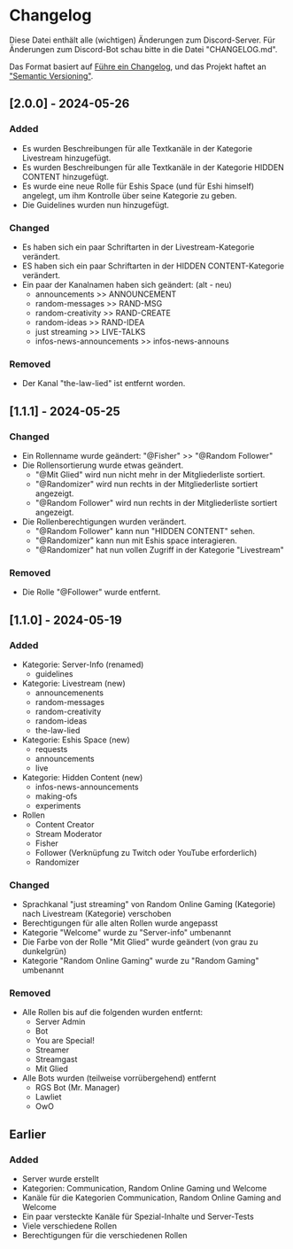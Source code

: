 # Changelog

Diese Datei enthält alle (wichtigen) Änderungen zum Discord-Server. Für Änderungen zum Discord-Bot schau bitte in die Datei "CHANGELOG.md".

Das Format basiert auf [Führe ein Changelog](https://keepachangelog.com/en/1.1.0/),
und das Projekt haftet an ["Semantic Versioning"](https://semver.org/spec/v2.0.0.html).

## [2.0.0] - 2024-05-26

### Added

- Es wurden Beschreibungen für alle Textkanäle in der Kategorie Livestream hinzugefügt.
- Es wurden Beschreibungen für alle Textkanäle in der Kategorie HIDDEN CONTENT hinzugefügt.
- Es wurde eine neue Rolle für Eshis Space (und für Eshi himself) angelegt, um ihm Kontrolle über seine Kategorie zu geben.
- Die Guidelines wurden nun hinzugefügt.

### Changed

- Es haben sich ein paar Schriftarten in der Livestream-Kategorie verändert.
- ES haben sich ein paar Schriftarten in der HIDDEN CONTENT-Kategorie verändert.
- Ein paar der Kanalnamen haben sich geändert: (alt - neu)
  - announcements >> ANNOUNCEMENT
  - random-messages >> RAND-MSG
  - random-creativity >> RAND-CREATE
  - random-ideas >> RAND-IDEA
  - just streaming >> LIVE-TALKS
  - infos-news-announcements >> infos-news-announs

### Removed

- Der Kanal "the-law-lied" ist entfernt worden.

## [1.1.1] - 2024-05-25

### Changed

- Ein Rollenname wurde geändert: "@Fisher" >> "@Random Follower"
- Die Rollensortierung wurde etwas geändert.
  - "@Mit Glied" wird nun nicht mehr in der Mitgliederliste sortiert.
  - "@Randomizer" wird nun rechts in der Mitgliederliste sortiert angezeigt.
  - "@Random Follower" wird nun rechts in der Mitgliederliste sortiert angezeigt.
- Die Rollenberechtigungen wurden verändert.
  - "@Random Follower" kann nun "HIDDEN CONTENT" sehen.
  - "@Randomizer" kann nun mit Eshis space interagieren.
  - "@Randomizer" hat nun vollen Zugriff in der Kategorie "Livestream"

### Removed

- Die Rolle "@Follower" wurde entfernt.

## [1.1.0] - 2024-05-19

### Added

- Kategorie: Server-Info (renamed)
  - guidelines
- Kategorie: Livestream (new)
  - announcemenents
  - random-messages
  - random-creativity
  - random-ideas
  - the-law-lied
- Kategorie: Eshis Space (new)
  - requests
  - announcements
  - live
- Kategorie: Hidden Content (new)
  - infos-news-announcements
  - making-ofs
  - experiments
- Rollen
  - Content Creator 
  - Stream Moderator
  - Fisher
  - Follower (Verknüpfung zu Twitch oder YouTube erforderlich)
  - Randomizer

### Changed

- Sprachkanal "just streaming" von Random Online Gaming (Kategorie) nach Livestream (Kategorie) verschoben
- Berechtigungen für alle alten Rollen wurde angepasst
- Kategorie "Welcome" wurde zu "Server-info" umbenannt
- Die Farbe von der Rolle "Mit Glied" wurde geändert (von grau zu dunkelgrün)
- Kategorie "Random Online Gaming" wurde zu "Random Gaming" umbenannt

### Removed

- Alle Rollen bis auf die folgenden wurden entfernt:
  - Server Admin
  - Bot
  - You are Special!
  - Streamer
  - Streamgast
  - Mit Glied
- Alle Bots wurden (teilweise vorrübergehend) entfernt
  - RGS Bot (Mr. Manager)
  - Lawliet
  - OwO

## Earlier

### Added

- Server wurde erstellt
- Kategorien: Communication, Random Online Gaming und Welcome
- Kanäle für die Kategorien Communication, Random Online Gaming and Welcome
- Ein paar versteckte Kanäle für Spezial-Inhalte und Server-Tests
- Viele verschiedene Rollen
- Berechtigungen für die verschiedenen Rollen